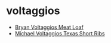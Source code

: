 # voltaggios

 * [Bryan Voltaggios Meat Loaf](../index/b/bryan-voltaggios-meat-loaf.json)
 * [Michael Voltaggios Texas Short Ribs](../index/m/michael-voltaggios-texas-short-ribs.json)
